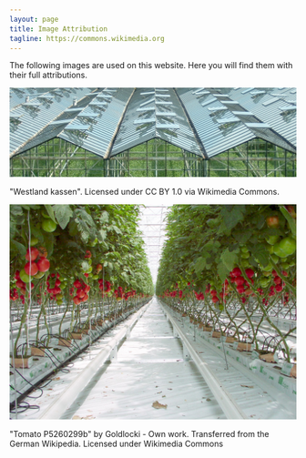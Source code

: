 ```yaml
---
layout: page
title: Image Attribution
tagline: https://commons.wikimedia.org
---
```


The following images are used on this website. Here you will find them with their full attributions.

![attribution](/assets/img/stock/Westland_kassen.jpg)

"Westland kassen". Licensed under CC BY 1.0 via Wikimedia Commons.

![attribution](/assets/img/stock/Tomato_P5260299b.jpg)

"Tomato P5260299b" by Goldlocki - Own work. Transferred from the German Wikipedia. Licensed under Wikimedia Commons